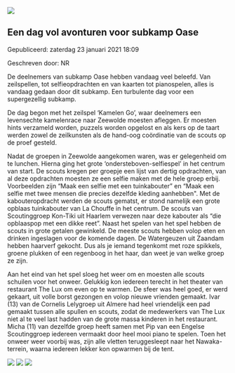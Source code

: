 


![](https://nawaka.scouting.nl/images/articles/43055579105_ee089a2d04_h.jpg)


Een dag vol avonturen voor subkamp Oase
----------------------------------------





 Gepubliceerd: zaterdag 23 januari 2021 18:09
   

 Geschreven door: NR
   




 De deelnemers van subkamp Oase hebben vandaag veel beleefd. Van zeilspellen, tot selfieopdrachten en van kaarten tot pianospelen, alles is vandaag gedaan door dit subkamp. Een turbulente dag voor een supergezellig subkamp.
 



 De dag begon met het zeilspel ‘Kamelen Go’, waar deelnemers een levensechte kamelenrace naar Zeewolde moesten afleggen. Er moesten hints verzameld worden, puzzels worden opgelost en als kers op de taart werden zowel de zeilkunsten als de hand-oog coördinatie van de scouts op de proef gesteld.
 



 Nadat de groepen in Zeewolde aangekomen waren, was er gelegenheid om te lunchen. Hierna ging het grote ‘ondersteboven-selfiespel’ in het centrum van start. De scouts kregen per groepje een lijst van dertig opdrachten, van al deze opdrachten moesten ze een selfie maken met de hele groep erbij. Voorbeelden zijn “Maak een selfie met een tuinkabouter” en “Maak een selfie met twee mensen die precies dezelfde kleding aanhebben". Met de kabouteropdracht werden de scouts gematst, er stond namelijk een grote opblaas tuinkabouter van La Chouffe in het centrum. De scouts van Scoutinggroep Kon-Tiki uit Haarlem verwezen naar deze kabouter als “die opblaaspop met een dikke reet”. Naast het spelen van het spel hebben de scouts in grote getalen gewinkeld. De meeste scouts hebben volop eten en drinken ingeslagen voor de komende dagen. De Watergeuzen uit Zaandam hebben haarverf gekocht. Dus als je iemand tegenkomt met roze spikkels, groene plukken of een regenboog in het haar, dan weet je van welke groep ze zijn.
 



 Aan het eind van het spel sloeg het weer om en moesten alle scouts schuilen voor het onweer. Gelukkig kon iedereen terecht in het theater van restaurant The Lux om even op te warmen. De sfeer was heel goed, er werd gekaart, uit volle borst gezongen en volop nieuwe vrienden gemaakt. Ivar (13) van de Cornelis Lelygroep uit Almere had heel vriendelijk een pad gemaakt tussen alle spullen en scouts, zodat de medewerkers van The Lux niet al te veel last hadden van de grote massa kinderen in het restaurant. Micha (11) van dezelfde groep heeft samen met Pip van een Engelse Scoutinggroep iedereen vermaakt door heel mooi piano te spelen. Toen het onweer weer voorbij was, zijn alle vletten teruggesleept naar het Nawaka-terrein, waarna iedereen lekker kon opwarmen bij de tent.
 






![](https://nawaka.scouting.nl/images/articles/30092249448_d3cd2d056f_h.jpg)
![](https://nawaka.scouting.nl/images/articles/30092265078_89d70dcf4c_h.jpg)
![](https://nawaka.scouting.nl/images/articles/30092265218_ab0c02e6cc_h.jpg)



